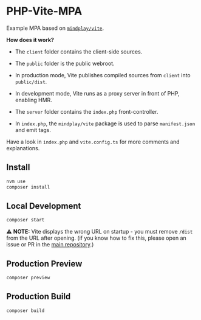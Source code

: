 # PHP-Vite-MPA

Example MPA based on [`mindplay/vite`](https://github.com/mindplay-dk/php-vite).

**How does it work?**

* The `client` folder contains the client-side sources.

* The `public` folder is the public webroot.

* In production mode, Vite publishes compiled sources from `client` into `public/dist`.

* In development mode, Vite runs as a proxy server in front of PHP, enabling HMR.

* The `server` folder contains the `index.php` front-controller.

* In `index.php`, the `mindplay/vite` package is used to parse `manifest.json` and emit tags.

Have a look in `index.php` and `vite.config.ts` for more comments and explanations.

## Install

```bash
nvm use
composer install
```

## Local Development

```bash
composer start
```

⚠️ **NOTE:** Vite displays the wrong URL on startup - you must remove `/dist` from the URL after opening. (if you know how to fix this, please open an issue or PR in the [main repository](https://github.com/mindplay-dk/php-vite/issues).)

## Production Preview

```bash
composer preview
```

## Production Build

```bash
composer build
```

